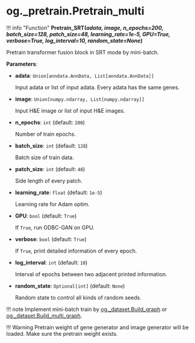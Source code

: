 # og._pretrain.Pretrain_multi

!!! info "Function"
    <b>Pretrain_SRT(<i>adata, image, n_epochs=200, batch_size=128, patch_size=48, learning_rate=1e-5, GPU=True, verbose=True, log_interval=10, random_state=None</i>)</b>

Pretrain transformer fusion block in SRT mode by mini-batch.

**Parameters**:

- **adata**: `Union[anndata.AnnData, List[anndata.AnnData]]`

    Input adata or list of input adata. Every adata has the same genes.

- **image**: `Union[numpy.ndarray, List[numpy.ndarray]]`

    Input H&E image or list of input H&E images.

- **n_epochs**: `int` (default: `200`)

    Number of train epochs.

- **batch_size**: `int` (default: `128`)

    Batch size of train data.

- **patch_size**: `int` (default: `48`)

    Side length of every patch.

- **learning_rate**: `float` (default: `1e-5`)

    Learning rate for Adam optim.

- **GPU**: `bool` (default: `True`)

    If `True`, run ODBC-GAN on GPU.

- **verbose**: `bool` (default: `True`)

    If `True`, print detailed information of every epoch.

- **log_interval**: `int` (default: `10`)

    Interval of epochs between two adjacent printed information.

- **random_state**: `Optional[int]` (default: `None`)

    Random state to control all kinds of random seeds.

!!! note
    Implement mini-batch train by [og._dataset.Build_graph](../Dataset/Build_graph.md) or [og._dataset.Build_multi_graph](../Dataset/Build_multi_graph.md).

!!! Warning
    Pretrain weight of gene generator and image generator will be loaded. Make sure the pretrain weight exists.